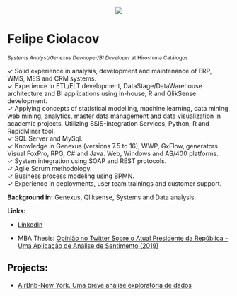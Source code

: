 <p align="center">
  <img src="banner_Felipe.png" >
</p>

# Felipe Ciolacov
<sub>*Systems Analyst/Genexus Developer/BI Developer* at Hiroshima Catálogos</sub>

✓	Solid experience in analysis, development and maintenance of ERP, WMS, MES and CRM systems. <br>
✓ Experience in ETL/ELT development, DataStage/DataWarehouse architecture and BI applications using in-house, R and QlikSense development. <br>
✓	Applying concepts of statistical modelling, machine learning, data mining, web mining, analytics, master data management and data visualization in academic projects. Utilizing SSIS-Integration Services, Python, R and RapidMiner tool.<br>
✓	SQL Server and MySql.<br>
✓	Knowledge in Genexus (versions 7.5 to 16), WWP, GxFlow, generators Visual FoxPro, RPG, C# and Java. Web, Windows and AS/400 platforms.<br>
✓	System integration using SOAP and REST protocols.<br>
✓	Agile Scrum methodology.<br>
✓	Business process modeling using BPMN.<br>
✓	Experience in deployments, user team trainings and customer support. <br>

**Background in:** Genexus, Qliksense, Systems and Data analysis.

**Links:**
* [LinkedIn](https://www.linkedin.com/in/fciolacov)

* MBA Thesis: [Opinião no Twitter Sobre o Atual Presidente da República - Uma Aplicação de Análise de Sentimento (2019)](https://github.com/fciolacov/DataScience_Projects/blob/main/Opini%C3%A3o%20no%20Twitter%20Sobre%20o%20Atual%20Presidente%20da%20Rep%C3%BAblica%20-%20Uma%20Aplica%C3%A7%C3%A3o%20de%20An%C3%A1lise%20de%20Sentimento.pdf)

## Projects:

* [AirBnb-New York. Uma breve análise exploratória de dados](https://github.com/fciolacov/DataScience_Projects/blob/main/Airbnb_New_York_Analise_Exploratoria.ipynb)
